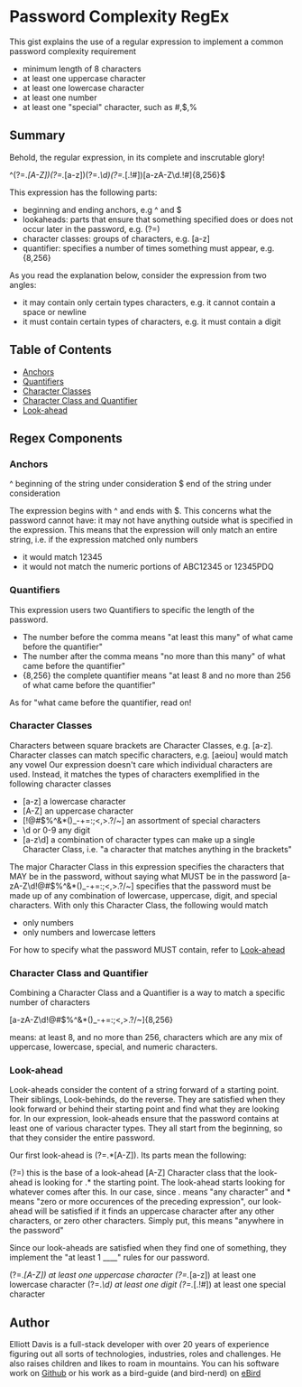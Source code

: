 # Password Complexity RegEx

This gist explains the use of a regular expression to implement a common password complexity requirement
- minimum length of 8 characters
- at least one uppercase character
- at least one lowercase character
- at least one number
- at least one "special" character, such as #,$,%

## Summary

Behold, the regular expression, in its complete and inscrutable glory!

^(?=.*[A-Z])(?=.*[a-z])(?=.*\d)(?=.*[.!#])[a-zA-Z\d.!#]{8,256}$

This expression has the following parts:
- beginning and ending anchors, e.g ^ and $
- lookaheads: parts that ensure that something specified does or does not occur later in the password, e.g. (?=)
- character classes: groups of characters, e.g. [a-z]
- quantifier: specifies a number of times something must appear, e.g. {8,256}

As you read the explanation below, consider the expression from two angles:
- it may contain only certain types characters, e.g. it cannot contain a space or newline
- it must contain certain types of characters, e.g. it must contain a digit

## Table of Contents

- [Anchors](#anchors)
- [Quantifiers](#quantifiers)
- [Character Classes](#character-classes)
- [Character Class and Quantifier](#character-class-and-quantifier)
- [Look-ahead](#look-ahead)

## Regex Components

### Anchors
^ beginning of the string under consideration
$ end of the string under consideration

The expression begins with ^ and ends with $. This concerns what the password cannot have: it may not have anything outside what is specified in the expression. This means that the expression will only match an entire string, i.e. if the expression matched only numbers
- it would match 12345 
- it would not match the numeric portions of ABC12345 or 12345PDQ

### Quantifiers

This expression users two Quantifiers to specific the length of the password.
- The number before the comma means "at least this many" of what came before the quantifier"
- The number after the comma means "no more than this many" of what came before the quantifier"
- {8,256} the complete quantifier means "at least 8 and no more than 256 of what came before the quantifier"

As for "what came before the quantifier, read on!

### Character Classes
Characters between square brackets are Character Classes, e.g. [a-z].
Character classes can match specific characters, e.g. [aeiou] would match any vowel
Our expression doesn't care which individual characters are used. Instead, it matches the types of characters exemplified in the following character classes
- [a-z] a lowercase character
- [A-Z] an uppercase character
- [!@#$%^&*()_-+=:;<,>.?/~] an assortment of special characters
- \d or 0-9 any digit
- [a-z\d] a combination of character types can make up a single Character Class, i.e. "a character that matches anything in the brackets"

The major Character Class in this expression specifies the characters that MAY be in the password, without saying what MUST be in the password
[a-zA-Z\d!@#$%^&*()_-+=:;<,>.?/~]
specifies that the password must be made up of any combination of lowercase, uppercase, digit, and special characters. With only this Character Class, the following would match
- only numbers
- only numbers and lowercase letters

For how to specify what the password MUST contain, refer to [Look-ahead](#look-ahead)

### Character Class and Quantifier
Combining a Character Class and a Quantifier is a way to match a specific number of characters

[a-zA-Z\d!@#$%^&*()_-+=:;<,>.?/~]{8,256}

means: at least 8, and no more than 256, characters which are any mix of uppercase, lowercase, special, and numeric characters. 

### Look-ahead

Look-aheads consider the content of a string forward of a starting point. Their siblings, Look-behinds, do the reverse. They are satisfied when they look forward or behind their starting point and find what they are looking for. In our expression, look-aheads ensure that the password contains at least one of various character types. They all start from the beginning, so that they consider the entire password.

Our first look-ahead is (?=.*[A-Z]). Its parts mean the following:

(?=)	this is the base of a look-ahead
[A-Z]	Character class that the look-ahead is looking for
.*		the starting point. The look-ahead starts looking for whatever comes after this. In our case, since . means "any character" and * means "zero or more occurences of the preceding expression", our look-ahead will be satisfied if it finds an uppercase character after any other characters, or zero other characters. Simply put, this means "anywhere in the password"

Since our look-aheads are satisfied when they find one of something, they implement the "at least 1 ____" rules for our password.

(?=.*[A-Z])	at least one uppercase character
(?=.*[a-z])	at least one lowercase character
(?=.*\d)		at least one digit
(?=.*[.!#])		at least one special character

## Author

Elliott Davis is a full-stack developer with over 20 years of experience figuring out all sorts of technologies, industries, roles and challenges. He also raises children and likes to roam in mountains. You can his software work on [Github](https://github.com/crestonesoftware) or his work as a bird-guide (and bird-nerd) on [eBird](https://ebird.org/profile/MzE1OTc0Mw/MX-NAY-005)
